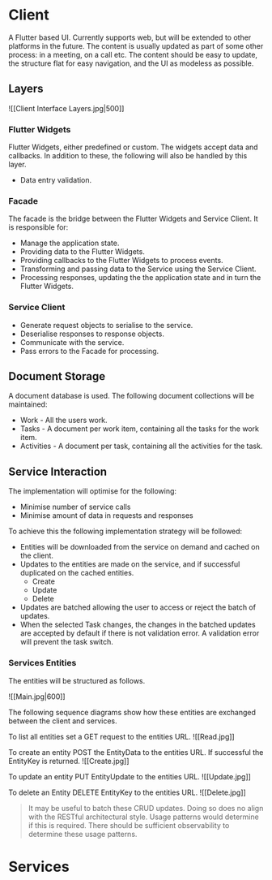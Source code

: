 # Client
A Flutter based UI. Currently supports web, but will be extended to other platforms in the future. The content is usually updated as part of some other process: in a meeting, on a call etc. The content should be easy to update, the structure flat for easy navigation, and the UI as modeless as possible.
## Layers

![[Client Interface Layers.jpg|500]]

### Flutter Widgets
Flutter Widgets, either predefined or custom. The widgets accept data and callbacks. In addition to these, the following will also be handled by this layer.
- Data entry validation.
### Facade
The facade is the bridge between the Flutter Widgets and Service Client. It is responsible for:
- Manage the application state.
- Providing data to the Flutter Widgets.
- Providing callbacks to the Flutter Widgets to process events.
- Transforming and passing data to the Service using the Service Client.
- Processing responses, updating the the application state and in turn the Flutter Widgets.
### Service Client
- Generate request objects to serialise to the service.
- Deserialise responses to response objects.
- Communicate with the service.
- Pass errors to the Facade for processing.
## Document Storage
A document database is used. The following document collections will be maintained:
- Work - All the users work.
- Tasks - A document per work item, containing all the tasks for the work item.
- Activities - A document per task, containing all the activities for the task.
## Service Interaction
The implementation will optimise for the following:
- Minimise number of service calls
- Minimise amount of data in requests and responses

To achieve this the following implementation strategy will be followed:
- Entities will be downloaded from the service on demand and cached on the client.
- Updates to the entities are made on the service, and if successful duplicated on the cached entities.
	- Create
	- Update
	- Delete
- Updates are batched allowing the user to access or reject the batch of updates. 
- When the selected Task changes, the changes in the batched updates are accepted by default if there is not validation error. A validation error will prevent the task switch.

### Services Entities
The entities will be structured as follows.

![[Main.jpg|600]]

The following sequence diagrams show how these entities are exchanged between the client and services.

To list all entities set a GET request to the entities URL.
![[Read.jpg]]

To create an entity POST the EntityData to the entities URL. If successful the EntityKey is returned.
![[Create.jpg]]

To update an entity PUT EntityUpdate to the entities URL.
![[Update.jpg]]

To delete an Entity DELETE EntityKey to the entities URL.
![[Delete.jpg]]

> It may be useful to batch these CRUD updates. Doing so does no align with the RESTful architectural style. Usage patterns would determine if this is required. There should be sufficient observability to determine these usage patterns.
# Services
